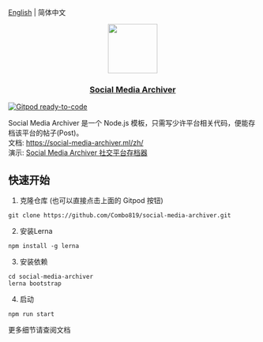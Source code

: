 [English](./README.md) | 简体中文
<p align="center">
  <a href="https://social-media-archiver.ml/">
    <img src="https://social-media-archiver.ml/logo.svg" width="100px">
    <h3 align="center">Social Media Archiver</h3>
  </a>
</p>

[![Gitpod ready-to-code](https://img.shields.io/badge/Gitpod-ready--to--code-908a85?logo=gitpod)](https://gitpod.io/from-referrer/)

Social Media Archiver 是一个 Node.js 模板，只需写少许平台相关代码，便能存档该平台的帖子(Post)。<br />
文档: <a href="https://social-media-archiver.ml/zh/">https://social-media-archiver.ml/zh/</a> <br />
演示: <a href="https://www.bilibili.com/video/BV1bM4y1c7a9/">Social Media Archiver 社交平台存档器</a> <br />  
## 快速开始
1. 克隆仓库 (也可以直接点击上面的 Gitpod 按钮)
```
git clone https://github.com/Combo819/social-media-archiver.git
```
2. 安装Lerna
```
npm install -g lerna
```
3. 安装依赖
```
cd social-media-archiver
lerna bootstrap
```
4. 启动
```
npm run start
```
更多细节请查阅文档